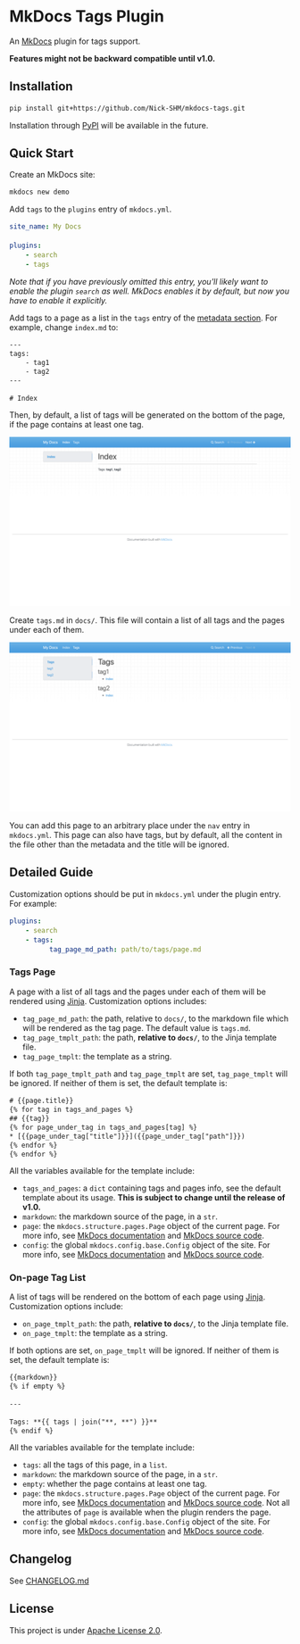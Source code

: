 # MkDocs Tags Plugin

An [MkDocs](https://www.mkdocs.org) plugin for tags support.

**Features might not be backward compatible until v1.0.**

## Installation

```bash
pip install git+https://github.com/Nick-SHM/mkdocs-tags.git
```

Installation through [PyPI](https://pypi.org) will be available in the future.

## Quick Start

Create an MkDocs site:

```bash
mkdocs new demo
```

Add `tags` to the `plugins` entry of `mkdocs.yml`.

```yaml
site_name: My Docs

plugins:
    - search
    - tags
```

_Note that if you have previously omitted this entry, you'll likely want to enable the plugin `search` as well. MkDocs enables it by default, but now you have to enable it explicitly._

Add tags to a page as a list in the `tags` entry of the [metadata section](https://www.mkdocs.org/user-guide/writing-your-docs/#meta-data). For example, change `index.md` to:

```
---
tags:
    - tag1
    - tag2
---

# Index
```

Then, by default, a list of tags will be generated on the bottom of the page, if the page contains at least one tag.

![On-page tag list](img/demo-index.png)

Create `tags.md` in `docs/`. This file will contain a list of all tags and the pages under each of them.

![Tag page](img/demo-tag-page.png)

You can add this page to an arbitrary place under the `nav` entry in `mkdocs.yml`. This page can also have tags, but by default, all the content in the file other than the metadata and the title will be ignored.

## Detailed Guide

Customization options should be put in `mkdocs.yml` under the plugin entry. For example:

```yaml
plugins:
    - search
    - tags:
          tag_page_md_path: path/to/tags/page.md
```

### Tags Page

A page with a list of all tags and the pages under each of them will be rendered using [Jinja](https://jinja.palletsprojects.com). Customization options includes:

-   `tag_page_md_path`: the path, relative to `docs/`, to the markdown file which will be rendered as the tag page. The default value is `tags.md`.
-   `tag_page_tmplt_path`: the path, **relative to `docs/`**, to the Jinja template file.
-   `tag_page_tmplt`: the template as a string.

If both `tag_page_tmplt_path` and `tag_page_tmplt` are set, `tag_page_tmplt` will be ignored. If neither of them is set, the default template is:

```jinja
# {{page.title}}
{% for tag in tags_and_pages %}
## {{tag}}
{% for page_under_tag in tags_and_pages[tag] %}
* [{{page_under_tag["title"]}}]({{page_under_tag["path"]}})
{% endfor %}
{% endfor %}
```

All the variables available for the template include:

-   `tags_and_pages`: a `dict` containing tags and pages info, see the default template about its usage. **This is subject to change until the release of v1.0.**
-   `markdown`: the markdown source of the page, in a `str`.
-   `page`: the `mkdocs.structure.pages.Page` object of the current page. For more info, see [MkDocs documentation](https://www.mkdocs.org/user-guide/custom-themes/#page) and [MkDocs source code](https://github.com/mkdocs/mkdocs/blob/master/mkdocs/structure/pages.py).
-   `config`: the global `mkdocs.config.base.Config` object of the site. For more info, see [MkDocs documentation](https://www.mkdocs.org/user-guide/custom-themes/#config) and [MkDocs source code](https://github.com/mkdocs/mkdocs/blob/master/mkdocs/config/base.py).

### On-page Tag List

A list of tags will be rendered on the bottom of each page using [Jinja](https://jinja.palletsprojects.com). Customization options include:

-   `on_page_tmplt_path`: the path, **relative to `docs/`**, to the Jinja template file.
-   `on_page_tmplt`: the template as a string.

If both options are set, `on_page_tmplt` will be ignored. If neither of them is set, the default template is:

```jinja
{{markdown}}
{% if empty %}

---

Tags: **{{ tags | join("**, **") }}**
{% endif %}
```

All the variables available for the template include:

-   `tags`: all the tags of this page, in a `list`.
-   `markdown`: the markdown source of the page, in a `str`.
-   `empty`: whether the page contains at least one tag.
-   `page`: the `mkdocs.structure.pages.Page` object of the current page. For more info, see [MkDocs documentation](https://www.mkdocs.org/user-guide/custom-themes/#page) and [MkDocs source code](https://github.com/mkdocs/mkdocs/blob/master/mkdocs/structure/pages.py). Not all the attributes of `page` is available when the plugin renders the page.
-   `config`: the global `mkdocs.config.base.Config` object of the site. For more info, see [MkDocs documentation](https://www.mkdocs.org/user-guide/custom-themes/#config) and [MkDocs source code](https://github.com/mkdocs/mkdocs/blob/master/mkdocs/config/base.py).

## Changelog

See [CHANGELOG.md](CHANGELOG.md)

## License

This project is under [Apache License 2.0](LICENSE).
